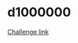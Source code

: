 # d1000000

[Challenge link](https://codingcompetitions.withgoogle.com/codejam/round/0000000000876ff1/0000000000a46471)